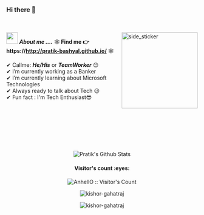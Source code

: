 ### Hi there 👋
<br><br>
<img align="right" width=200px height=200px alt="side_sticker" src="https://media.giphy.com/media/TEnXkcsHrP4YedChhA/giphy.gif" />
<img src="https://media.giphy.com/media/iY8CRBdQXODJSCERIr/giphy.gif" width="30px">&nbsp;***About me ....***
🕸 **Find me 👉 https://http://pratik-bashyal.github.io/** 🕸  

✔ Callme: ***He/His*** or ***TeamWorker*** 😊 <br>
✔ I’m currently working as a Banker<br>
✔ I’m currently learning about Microsoft Technologies<br>
✔ Always ready to talk about Tech 😉<br>
✔ Fun fact : I'm Tech Enthusiast😎<br><br><br><br>
<br><br><br><br>

<p align='center'>
  <img align="center" src="https://github-readme-stats.vercel.app/api?username=pratik-bashyal&show_icons=true&title_color=fff&icon_color=79ff97&text_color=efefef&bg_color=24292e" alt="Pratik's Github Stats">
</p>
<h4 align="center">Visitor's count :eyes:</h4>

<p align="center"><img src="https://profile-counter.glitch.me/{AnhellO}/count.svg" alt="AnhellO :: Visitor's Count" /></p>


<p align='center'>
  <img align="center" src="https://github-readme-stats.vercel.app/api/top-langs?username=kishor-gahatraj&show_icons=true&locale=en&layout=compact&theme=chartreuse-dark" alt="kishor-gahatraj" />  
</p>      
  
<p align='center'>  
   <img align="center" src="https://github-profile-trophy.vercel.app/?username=kishor-gahatraj&theme=juicyfresh&no-bg=true" alt="kishor-gahatraj" />  

</p>

